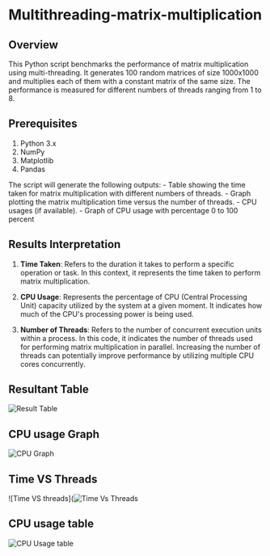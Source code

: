 # Multithreading-matrix-multiplication

## Overview

This Python script benchmarks the performance of matrix multiplication using multi-threading. It generates 100 random matrices of size 1000x1000 and multiplies each of them with a constant matrix of the same size. The performance is measured for different numbers of threads ranging from 1 to 8.

## Prerequisites

1. Python 3.x
2. NumPy
3. Matplotlib
4. Pandas

The script will generate the following outputs: - Table showing the time taken for matrix multiplication with different numbers of threads. - Graph plotting the matrix multiplication time versus the number of threads. - CPU usages (if available). - Graph of CPU usage with percentage 0 to 100 percent

## Results Interpretation

1. **Time Taken**: Refers to the duration it takes to perform a specific operation or task. In this context, it represents the time taken to perform matrix multiplication.

2. **CPU Usage**: Represents the percentage of CPU (Central Processing Unit) capacity utilized by the system at a given moment. It indicates how much of the CPU's processing power is being used.

3. **Number of Threads**: Refers to the number of concurrent execution units within a process. In this code, it indicates the number of threads used for performing matrix multiplication in parallel. Increasing the number of threads can potentially improve performance by utilizing multiple CPU cores concurrently.

## Resultant Table

![Result Table](https://github.com/Tanishq2003be/102117154_Assignment7_Multithreading_CS6_TanishqDublish/assets/100364028/9f4267d9-ccef-4624-b436-cf7b7d4417b9)

## CPU usage Graph

![CPU Graph](https://github.com/Tanishq2003be/102117154_Assignment7_Multithreading_CS6_TanishqDublish/assets/100364028/d9147b7b-0900-49e0-9c79-52cbd3955779)


## Time VS Threads

![Time VS threads](![Time Vs Threads](https://github.com/Tanishq2003be/102117154_Assignment7_Multithreading_CS6_TanishqDublish/assets/100364028/fafee7ac-bdba-4d4a-ad2b-5ea8d0c67c82)



## CPU usage table

![CPU Usage table](https://github.com/Tanishq2003be/102117154_Assignment7_Multithreading_CS6_TanishqDublish/assets/100364028/acdf89bf-9669-42e6-9c54-b27bc7624fd7)
